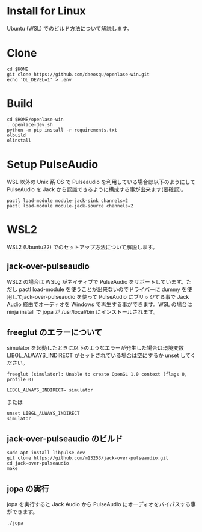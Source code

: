 # Install for Linux

Ubuntu (WSL) でのビルド方法について解説します。

# Clone

```
cd $HOME
git clone https://github.com/daeosqu/openlase-win.git
echo 'OL_DEVEL=1' > .env
```

# Build

```
cd $HOME/openlase-win
. openlace-dev.sh
python -m pip install -r requirements.txt
olbuild
olinstall
```

# Setup PulseAudio

WSL 以外の Unix 系 OS で Pulseaudio を利用している場合は以下のようにして PulseAudio を Jack から認識できるように構成する事が出来ます(要確認)。

```
pactl load-module module-jack-sink channels=2
pactl load-module module-jack-source channels=2
```

# WSL2

WSL2 (Ubuntu22) でのセットアップ方法について解説します。

## jack-over-pulseaudio

WSL2 の場合は WSLg がネイティブで PulseAudio をサポートしています。ただし pactl load-module を使うことが出来ないのでドライバーに dummy を使用してjack-over-pulseaudio を使って PulseAudio にブリッジする事で Jack Audio 経由でオーディオを Windows で再生する事ができます。WSL の場合は ninja install で jopa が /usr/local/bin にインストールされます。

## freeglut のエラーについて

simulator を起動したときに以下のようなエラーが発生した場合は環境変数 LIBGL_ALWAYS_INDIRECT がセットされている場合は空にするか unset してください。

```
freeglut (simulator): Unable to create OpenGL 1.0 context (flags 0, profile 0)
```

```
LIBGL_ALWAYS_INDIRECT= simulator
```

または

```
unset LIBGL_ALWAYS_INDIRECT
simulator
```

## jack-over-pulseaudio のビルド

```
sudo apt install libpulse-dev
git clone https://github.com/m13253/jack-over-pulseaudio.git
cd jack-over-pulseaudio
make
```

## jopa の実行

jopa を実行すると Jack Audio から PulseAudio にオーディオをバイパスする事ができます。

```
./jopa
```
